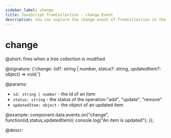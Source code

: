 ```yaml
---
sidebar_label: change
title: JavaScript TreeCollection - change Event 
description: You can explore the change event of TreeCollection in the documentation of the DHTMLX JavaScript UI library. Browse developer guides and API reference, try out code examples and live demos, and download a free 30-day evaluation version of DHTMLX Suite.
---
```


# change

@short: fires when a tree collection is modified

@signature: {'change: (id?: string | number, status?: string, updatedItem?: object) => void;'}

@params:
- `id: string | number` - the id of an item
- `status: string` - the status of the operation:"add", "update", "remove"
- `updatedItem: object` - the object of an updated item

@example:
component.data.events.on("change", function(id,status,updatedItem){
	console.log("An item is updated");
});

@descr:

